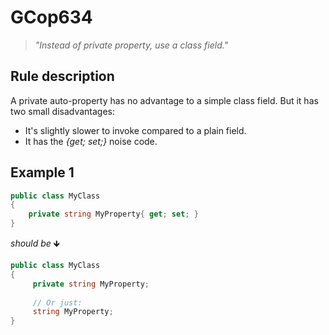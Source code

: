 ﻿# GCop634

> *"Instead of private property, use a class field."*


## Rule description
A private auto-property has no advantage to a simple class field. But it has two small disadvantages:
- It's slightly slower to invoke compared to a plain field.
- It has the *{get; set;}* noise code.

## Example 1
```csharp
public class MyClass
{
    private string MyProperty{ get; set; }
}
```
*should be* 🡻
```csharp
public class MyClass
{
     private string MyProperty;
     
     // Or just:
     string MyProperty;
}
```
